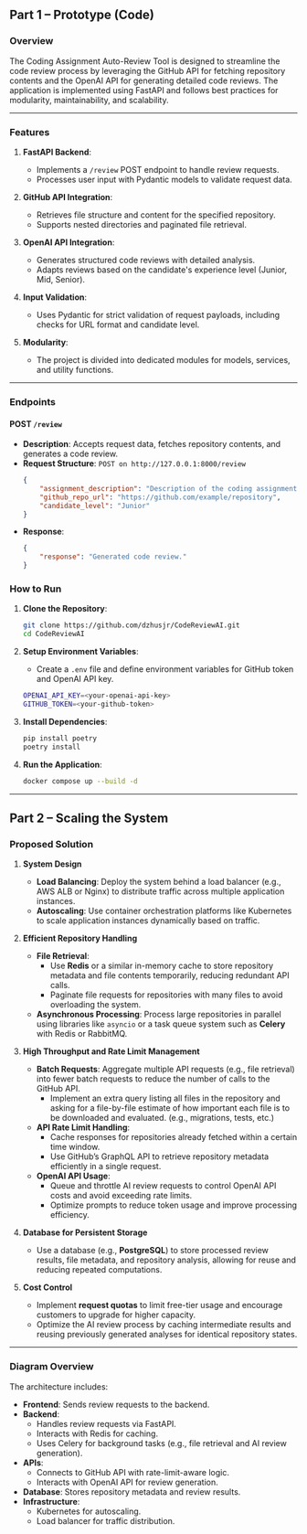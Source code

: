 ## Part 1 – Prototype (Code)

### **Overview**
The Coding Assignment Auto-Review Tool is designed to streamline the code review process by leveraging the GitHub API for fetching repository contents and the OpenAI API for generating detailed code reviews. The application is implemented using FastAPI and follows best practices for modularity, maintainability, and scalability.

---

### **Features**
1. **FastAPI Backend**:
   - Implements a `/review` POST endpoint to handle review requests.
   - Processes user input with Pydantic models to validate request data.

2. **GitHub API Integration**:
   - Retrieves file structure and content for the specified repository.
   - Supports nested directories and paginated file retrieval.

3. **OpenAI API Integration**:
   - Generates structured code reviews with detailed analysis.
   - Adapts reviews based on the candidate's experience level (Junior, Mid, Senior).

4. **Input Validation**:
   - Uses Pydantic for strict validation of request payloads, including checks for URL format and candidate level.

5. **Modularity**:
   - The project is divided into dedicated modules for models, services, and utility functions.

---

### **Endpoints**
#### POST `/review`
- **Description**: Accepts request data, fetches repository contents, and generates a code review.
- **Request Structure**:
   ```POST on http://127.0.0.1:8000/review```
  ```json
  {
      "assignment_description": "Description of the coding assignment.",
      "github_repo_url": "https://github.com/example/repository",
      "candidate_level": "Junior"
  }
  ```
- **Response**:
  ```json
  {
      "response": "Generated code review."
  }
  ```

### **How to Run**
1. **Clone the Repository**:
   ```bash
   git clone https://github.com/dzhusjr/CodeReviewAI.git
   cd CodeReviewAI
   ```
2. **Setup Environment Variables**:
   - Create a `.env` file and define environment variables for GitHub token and OpenAI API key.

   ```bash
   OPENAI_API_KEY=<your-openai-api-key>
   GITHUB_TOKEN=<your-github-token>
   ```

3. **Install Dependencies**:
   ```bash
   pip install poetry
   poetry install
   ```

4. **Run the Application**:
   ```bash
   docker compose up --build -d
   ```
---
## Part 2 – Scaling the System

### **Proposed Solution**

1. **System Design**
   - **Load Balancing**: Deploy the system behind a load balancer (e.g., AWS ALB or Nginx) to distribute traffic across multiple application instances.
   - **Autoscaling**: Use container orchestration platforms like Kubernetes to scale application instances dynamically based on traffic.

2. **Efficient Repository Handling**
   - **File Retrieval**:
     - Use **Redis** or a similar in-memory cache to store repository metadata and file contents temporarily, reducing redundant API calls.
     - Paginate file requests for repositories with many files to avoid overloading the system.
   - **Asynchronous Processing**: Process large repositories in parallel using libraries like `asyncio` or a task queue system such as **Celery** with Redis or RabbitMQ.
   
3. **High Throughput and Rate Limit Management**
   - **Batch Requests**: Aggregate multiple API requests (e.g., file retrieval) into fewer batch requests to reduce the number of calls to the GitHub API.
     - Implement an extra query listing all files in the repository and asking for a file-by-file estimate of how important each file is to be downloaded and evaluated. (e.g., migrations, tests, etc.)
   - **API Rate Limit Handling**:
     - Cache responses for repositories already fetched within a certain time window.
     - Use GitHub’s GraphQL API to retrieve repository metadata efficiently in a single request.
   - **OpenAI API Usage**:
     - Queue and throttle AI review requests to control OpenAI API costs and avoid exceeding rate limits.
     - Optimize prompts to reduce token usage and improve processing efficiency.

4. **Database for Persistent Storage**
   - Use a database (e.g., **PostgreSQL**) to store processed review results, file metadata, and repository analysis, allowing for reuse and reducing repeated computations.

5. **Cost Control**
   - Implement **request quotas** to limit free-tier usage and encourage customers to upgrade for higher capacity.
   - Optimize the AI review process by caching intermediate results and reusing previously generated analyses for identical repository states.

---

### **Diagram Overview**
The architecture includes:
- **Frontend**: Sends review requests to the backend.
- **Backend**:
  - Handles review requests via FastAPI.
  - Interacts with Redis for caching.
  - Uses Celery for background tasks (e.g., file retrieval and AI review generation).
- **APIs**:
  - Connects to GitHub API with rate-limit-aware logic.
  - Interacts with OpenAI API for review generation.
- **Database**: Stores repository metadata and review results.
- **Infrastructure**:
  - Kubernetes for autoscaling.
  - Load balancer for traffic distribution.
